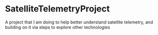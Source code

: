 # SatelliteTelemetryProject
A project that I am doing to help better understand satellite telemetry, and building on it via steps to explore other technologies
